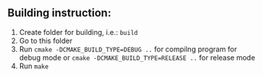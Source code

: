## Building instruction:

1) Create folder for building, i.e.: `build`
2) Go to this folder
3) Run `cmake -DCMAKE_BUILD_TYPE=DEBUG ..` for compilng program for debug mode or `cmake -DCMAKE_BUILD_TYPE=RELEASE ..` for release mode
4) Run `make`
